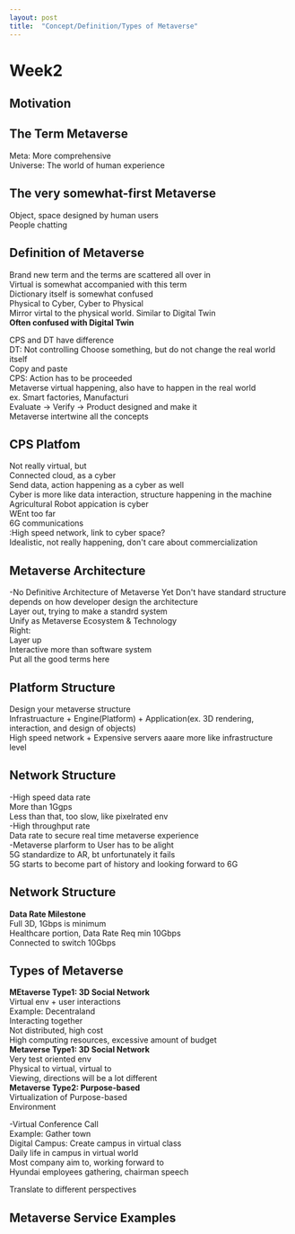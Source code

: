 ```yaml
---
layout: post
title:  "Concept/Definition/Types of Metaverse"
---
```


# Week2
## Motivation
## The Term Metaverse 
Meta: More comprehensive <br/>
Universe: The world of human experience <br/>
## The very somewhat-first Metaverse

Object, space designed by human users <br/>
People chatting <br/>
## Definition of Metaverse
Brand new term and the terms are scattered all over in <br/>
Virtual is somewhat accompanied with this term <br/>
Dictionary itself is somewhat confused <br/>
Physical to Cyber, Cyber to Physical <br/>
Mirror virtal to the physical world. Similar to Digital Twin <br/>
**Often confused with Digital Twin** <br/>

CPS and DT have difference <br/>
DT: Not controlling 
Choose something, but do not change the real world itself <br/>
Copy and paste <br/>
CPS: Action has to be proceeded <br/>
Metaverse virtual happening, also have to happen in the real world <br/>
ex. Smart factories, Manufacturi <br/>
Evaluate -> Verify -> Product designed and make it <br/>
Metaverse intertwine all the concepts <br/>

## CPS Platfom
Not really virtual, but <br/>
Connected cloud, as a cyber <br/>
Send data, action happening as a cyber as well <br/>
Cyber is more like data interaction, structure happening in the machine <br/>
Agricultural Robot appication is cyber <br/>
WEnt too far <br/>
6G communications <br/>
:High speed network, link to cyber space? <br/>
Idealistic, not really happening, don't care about commercialization <br/>

## Metaverse Architecture
-No Definitive Architecture of Metaverse Yet
Don't have standard structure depends on how developer design the architecture <br/>
Layer out, trying to make a standrd system <br/>
Unify as Metaverse Ecosystem & Technology <br/>
Right: <br/>
Layer up <br/>
Interactive more than software system <br/>
Put all the good terms here <br/>

## Platform Structure
Design your metaverse structure <br/>
Infrastruacture + Engine(Platform) + Application(ex. 3D rendering, interaction, and design of objects) <br/>
High speed network + Expensive servers aaare more like infrastructure level <br/>

## Network Structure
-High speed data rate <br/>
More than 1Ggps <br/>
Less than that, too slow, like pixelrated env <br/>
-High throughput rate <br/>
Data rate to secure real time metaverse experience <br/>
-Metaverse plarform to User has to be alight <br/>
5G standardize to AR, bt unfortunately it fails <br/>
5G starts to become part of history and looking forward to 6G <br/>

## Network Structure
**Data Rate Milestone** <br/>
Full 3D, 1Gbps is minimum <br/>
Healthcare portion, Data Rate Req min 10Gbps <br/>
Connected to switch 10Gbps <br/>

## Types of Metaverse
**MEtaverse Type1: 3D Social Network** <br/>
Virtual env + user interactions <br/>
Example: Decentraland <br/>
Interacting together <br/>
Not distributed, high cost <br/>
High computing resources, excessive amount of budget <br/>
**Metaverse Type1: 3D Social Network** <br/>
Very test oriented env <br/>
Physical to virtual, virtual to  <br/>
Viewing, directions will be a lot different <br/>
**Metaverse Type2: Purpose-based** <br/>
Virtualization of Purpose-based <br/>
Environment 

-Virtual Conference Call <br/>
Example: Gather town <br/> 
Digital Campus: Create campus in virtual class <br/>
Daily life in campus in virtual world <br/>
Most company aim to, working forward to <br/>
Hyundai employees gathering, chairman speech <br/>

Translate to different perspectives <br/>
## Metaverse Service Examples
